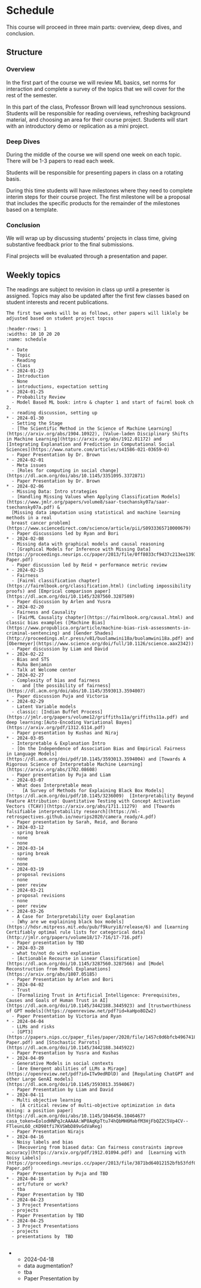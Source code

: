 # Schedule



This course will proceed in three main parts: overview, deep dives, and conclusion.

## Structure

### Overview

In the first part of the course we will review ML basics, set norms for interaction and complete a survey of the topics that we will cover for the rest of the semester.  

In this part of the class, Professor Brown will lead synchronous sessions.  Students will be responsible for reading overviews, refreshing background material, and choosing an area for their course project. Students will start with an introductory demo or replication as a mini project.

### Deep Dives

During the middle of the course we will spend one week on each topic. There will be 1-3 papers to read each week.

Students will be responsible for presenting papers in class on a rotating basis.

During this time students will have milestones where they need to complete interim steps for their course project. The first milestone will be a proposal that includes the specific products for the remainder of the milestones based on a template.  


### Conclusion

<!-- In the end of the course, we will focus on integrating ideas across multiple topics. -->

We will wrap up by discussing students' projects in class time, giving substantive feedback prior to the final submissions.

Final projects will be evaluated through a presentation and paper.


## Weekly topics

The readings are subject to revision in class up until a presenter is assigned.
Topics may also be updated after the first few classes based on student interests
and recent publications.

```{warning}
The first two weeks will be as follows, other papers will liklely be adjusted based on student project topcss
```

``````{list-table} Schedule
:header-rows: 1
:widths: 10 10 20 20
:name: schedule

* - Date
  - Topic
  - Reading
  - Class
* - 2024-01-23
  - Introduction
  - None
  - introductions, expectation setting
* - 2024-01-25
  - Probability Review
  - Model Based ML book: intro & chapter 1 and start of fairml book ch 2.
  - reading discussion, setting up
* - 2024-01-30
  - Setting the Stage
  - [The Scientific Method in the Science of Machine Learning](https://arxiv.org/abs/1904.10922), [Value-laden Disciplinary Shifts in Machine Learning](https://arxiv.org/abs/1912.01172) and [Integrating Explanation and Prediction in Computational Social Sciences](https://www.nature.com/articles/s41586-021-03659-0) 
  - Paper Presentation by Dr. Brown
* - 2024-02-01
  - Meta issues
  - [Roles for computing in social change](https://dl.acm.org/doi/abs/10.1145/3351095.3372871)
  - Paper Presentation by Dr. Brown
* - 2024-02-06
  - Missing Data: Intro strategies
  - [Handling Missing Values when Applying Classification Models](https://www.jmlr.org/papers/volume8/saar-tsechansky07a/saar-tsechansky07a.pdf) &
  [Missing data imputation using statistical and machine learning methods in a real
  breast cancer problem](https://www.sciencedirect.com/science/article/pii/S0933365710000679)
  - Paper discussions led by Ryan and Bori
* - 2024-02-08
  - Missing data with graphical models and causal reasoning
  - [Graphical Models for Inference with Missing Data](https://proceedings.neurips.cc/paper/2013/file/0ff8033cf9437c213ee13937b1c4c455-Paper.pdf)
  - Paper discussion led by Reid + performance metric review
* - 2024-02-15
  - Fairness
  - [Fairml classification chapter](https://fairmlbook.org/classification.html) (including impossibility proofs) and [Emprical comparison paper](https://dl.acm.org/doi/10.1145/3287560.3287589) 
  - Paper discussion by Arlen and Yusra
* - 2024-02-20
  - Fairness and Causality
  - [FairML Causality chapter](https://fairmlbook.org/causal.html) and classic bias examples ([Machine Bias](https://www.propublica.org/article/machine-bias-risk-assessments-in-criminal-sentencing) and [Gender Shades](http://proceedings.mlr.press/v81/buolamwini18a/buolamwini18a.pdf) and [Obermeyer](https://www.science.org/doi/full/10.1126/science.aax2342))
  - Paper discussion by Liam and David
* - 2024-02-22
  - Bias and STS
  - Ruha Benjamin
  - Talk at Welcome center
* - 2024-02-27
  - Complexity of bias and fairness
  -   and [the possibility of fairness](https://dl.acm.org/doi/abs/10.1145/3593013.3594007)
  - Paper discussion Puja and Victoria
* - 2024-02-29
  - Latent Variable models
  - classic: [Indian Buffet Process](https://jmlr.org/papers/volume12/griffiths11a/griffiths11a.pdf) and deep learning:[Auto-Encoding Variational Bayes](https://arxiv.org/pdf/1312.6114.pdf)
  - Paper presentation by Kushas and Niraj
* - 2024-03-05
  - Interpretable & Explanation Intro
  - [On the Independence of Association Bias and Empirical Fairness
in Language Models](https://dl.acm.org/doi/pdf/10.1145/3593013.3594004) and [Towards A Rigorous Science of Interpretable Machine Learning] (https://arxiv.org/abs/1702.08608)
  - Paper presentation by Puja and Liam
* - 2024-03-07
  - What does Interpretable mean
  -   [A Survey of Methods for Explaining Black Box Models](https://dl.acm.org/doi/pdf/10.1145/3236009)  [Interpretability Beyond Feature Attribution: Quantitative Testing with Concept Activation Vectors (TCAV)](https://arxiv.org/abs/1711.11279)  and [Towards falsifiable interpretability research](https://ml-retrospectives.github.io/neurips2020/camera_ready/4.pdf)
  - Paper presentation by Sarah, Reid, and Borano
* - 2024-03-12
  - spring break
  - none
  - none
* - 2024-03-14
  - spring break
  - none
  - none
* - 2024-03-19
  - proposal revisions
  - none
  - peer review
* - 2024-03-21
  - proposal revisions
  - none
  - peer review
* - 2024-03-26
  - A Case for Interpretability over Explanation
  - [Why are we explaining black box models](https://hdsr.mitpress.mit.edu/pub/f9kuryi8/release/6) and [Learning Certifiably optimal rule lists for categorical data](http://jmlr.org/papers/volume18/17-716/17-716.pdf)
  - Paper presentation by TBD
* - 2024-03-28
  - what to/not do with explanation
  - [Actionable Recourse in Linear Classification](https://dl.acm.org/doi/10.1145/3287560.3287566) and [Model Reconstruction from Model Explanations](https://arxiv.org/abs/1807.05185)
  - Paper Presentation by Arlen and Bori
* - 2024-04-02
  - Trust
  - [Formalizing Trust in Artificial Intelligence: Prerequisites, Causes and Goals of Human Trust in AI](https://dl.acm.org/doi/10.1145/3442188.3445923) and [trustworthiness of GPT models](https://openreview.net/pdf?id=kaHpo8OZw2) 
  - Paper Presentation by Victoria and Ryan
* - 2024-04-04
  - LLMs and risks
  - [GPT3](https://papers.nips.cc/paper_files/paper/2020/file/1457c0d6bfcb4967418bfb8ac142f64a-Paper.pdf) and [Stochastic Parrots](https://dl.acm.org/doi/10.1145/3442188.3445922)
  - Paper Presentation by Yusra and Kushas
* - 2024-04-09
  - Generative Models in social contexts
  - [Are Emergent abilities of LLMs a Mirage](https://openreview.net/pdf?id=ITw9edRDlD) and [Regulating ChatGPT and other Large GenAI models](https://dl.acm.org/doi/10.1145/3593013.3594067)
  - Paper Presentation by Liam and David
* - 2024-04-11
  - Multi objective learning 
  -  [A critical review of multi-objective optimization in data mining: a position paper](https://dl.acm.org/doi/abs/10.1145/1046456.1046467?casa_token=EolodHNPqJcAAAAA:WP8AqKpTtu74hQbMH6MabfM3HjFbQZ2C5Vp4CV--FTleunL6O_cKD98tfi7KVSWbD89vGdVaReg) 
  - Paper Presentation Nirajs
* - 2024-04-16
  - Noisy labels and bias 
  - [Recovering from biased data: Can fairness constraints improve accuracy](https://arxiv.org/pdf/1912.01094.pdf) and  [Learning with Noisy Labels](https://proceedings.neurips.cc/paper/2013/file/3871bd64012152bfb53fdf04b401193f-Paper.pdf)
  - Paper Presentation by Puja and TBD
* - 2024-04-18
  - art/future or work?
  - tba
  - Paper Presentation by TBD
* - 2024-04-23
  - 3 Project Presentations
  - projects 
  - Paper Presentation by TBD
* - 2024-04-25
  - 3 Project Presentations
  - projects
  - presentations by  TBD


``````


<!--
* - 2021-04-1


* - 2024-05-02
  - 2 Project Presentations Chan  and Surbhi
  - projects
  - presentations with peer feedback; discuss revision plans; overall course review-->


* - 2024-04-18
  - data augmentation?
  - tba
  - Paper Presentation by 


<!-- You can also cite references that are stored in a `bibtex` file. For example,
the following syntax: `` {cite}`holdgraf_evidence_2014` `` will render like
this: {cite}`holdgraf_evidence_2014`.





```{bibliography} references.bib
``` -->
